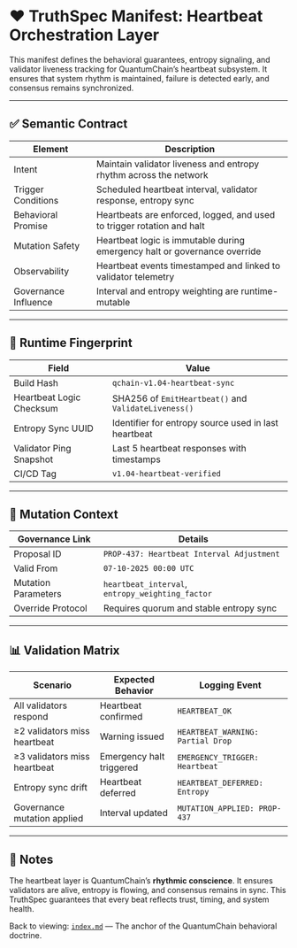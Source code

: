# ❤️ TruthSpec Manifest: Heartbeat Orchestration Layer

This manifest defines the behavioral guarantees, entropy signaling, and validator liveness tracking for QuantumChain’s heartbeat subsystem. It ensures that system rhythm is maintained, failure is detected early, and consensus remains synchronized.

---

## ✅ Semantic Contract

| Element                | Description                                                                 |
|------------------------|-----------------------------------------------------------------------------|
| Intent                 | Maintain validator liveness and entropy rhythm across the network          |
| Trigger Conditions     | Scheduled heartbeat interval, validator response, entropy sync             |
| Behavioral Promise     | Heartbeats are enforced, logged, and used to trigger rotation and halt     |
| Mutation Safety        | Heartbeat logic is immutable during emergency halt or governance override  |
| Observability          | Heartbeat events timestamped and linked to validator telemetry             |
| Governance Influence   | Interval and entropy weighting are runtime-mutable                         |

---

## 🧬 Runtime Fingerprint

| Field                  | Value                                                  |
|------------------------|--------------------------------------------------------|
| Build Hash             | `qchain-v1.04-heartbeat-sync`                          |
| Heartbeat Logic Checksum| SHA256 of `EmitHeartbeat()` and `ValidateLiveness()` |
| Entropy Sync UUID      | Identifier for entropy source used in last heartbeat   |
| Validator Ping Snapshot| Last 5 heartbeat responses with timestamps             |
| CI/CD Tag              | `v1.04-heartbeat-verified`                             |

---

## 📎 Mutation Context

| Governance Link        | Details                                                                    |
|------------------------|-----------------------------------------------------------------------------|
| Proposal ID            | `PROP-437: Heartbeat Interval Adjustment`                                  |
| Valid From             | `07-10-2025 00:00 UTC`                                                      |
| Mutation Parameters    | `heartbeat_interval`, `entropy_weighting_factor`                           |
| Override Protocol      | Requires quorum and stable entropy sync                                    |

---

## 📊 Validation Matrix

| Scenario                              | Expected Behavior                      | Logging Event                     |
|---------------------------------------|----------------------------------------|-----------------------------------|
| All validators respond                | Heartbeat confirmed                    | `HEARTBEAT_OK`                    |
| ≥2 validators miss heartbeat          | Warning issued                         | `HEARTBEAT_WARNING: Partial Drop` |
| ≥3 validators miss heartbeat          | Emergency halt triggered               | `EMERGENCY_TRIGGER: Heartbeat`    |
| Entropy sync drift                    | Heartbeat deferred                     | `HEARTBEAT_DEFERRED: Entropy`     |
| Governance mutation applied           | Interval updated                       | `MUTATION_APPLIED: PROP-437`      |

---

## 🧭 Notes

The heartbeat layer is QuantumChain’s **rhythmic conscience**. It ensures validators are alive, entropy is flowing, and consensus remains in sync. This TruthSpec guarantees that every beat reflects trust, timing, and system health.

Back to viewing: [`index.md`](./index.md) — The anchor of the QuantumChain behavioral doctrine.
